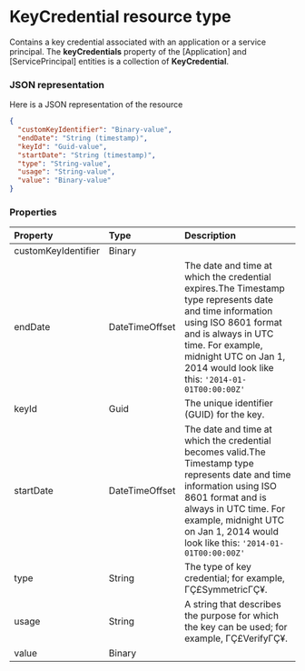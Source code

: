 # KeyCredential resource type

Contains a key credential associated with an application or a service principal. The **keyCredentials** property of the [Application] and [ServicePrincipal] entities is a collection of **KeyCredential**.

### JSON representation

Here is a JSON representation of the resource

<!-- {
  "blockType": "resource",
  "optionalProperties": [

  ],
  "@odata.type": "microsoft.graph.keycredential"
}-->

```json
{
  "customKeyIdentifier": "Binary-value",
  "endDate": "String (timestamp)",
  "keyId": "Guid-value",
  "startDate": "String (timestamp)",
  "type": "String-value",
  "usage": "String-value",
  "value": "Binary-value"
}

```
### Properties
| Property	   | Type	|Description|
|:---------------|:--------|:----------|
|customKeyIdentifier|Binary|            |
|endDate|DateTimeOffset|The date and time at which the credential expires.The Timestamp type represents date and time information using ISO 8601 format and is always in UTC time. For example, midnight UTC on Jan 1, 2014 would look like this: `'2014-01-01T00:00:00Z'`|
|keyId|Guid|The unique identifier (GUID) for the key.|
|startDate|DateTimeOffset|The date and time at which the credential becomes valid.The Timestamp type represents date and time information using ISO 8601 format and is always in UTC time. For example, midnight UTC on Jan 1, 2014 would look like this: `'2014-01-01T00:00:00Z'`|
|type|String|The type of key credential; for example, ΓÇ£SymmetricΓÇ¥.|
|usage|String|A string that describes the purpose for which the key can be used; for example, ΓÇ£VerifyΓÇ¥.|
|value|Binary|            |

<!-- uuid: 8fcb5dbc-d5aa-4681-8e31-b001d5168d79
2015-10-25 14:57:30 UTC -->
<!-- {
  "type": "#page.annotation",
  "description": "KeyCredential resource",
  "keywords": "",
  "section": "documentation",
  "tocPath": ""
}-->